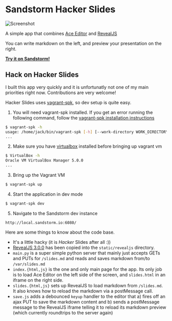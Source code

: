 # Sandstorm Hacker Slides

![Screenshot](https://cloud.githubusercontent.com/assets/1058938/6180867/9acdea84-b2df-11e4-8ae8-b01f2c4d7e1d.png)

A simple app that combines [Ace Editor](https://github.com/ajaxorg/ace/) and [RevealJS](https://github.com/hakimel/reveal.js)

You can write markdown on the left, and preview your presentation on the right.

**[Try it on Sandstorm!](https://demo.sandstorm.io/appdemo/7qvcjh7gk0rzdx1s3c8gufd288sesf6vvdt297756xcv4q8xxvhh)**

## Hack on Hacker Slides

I built this app very quickly and it is unfortunatly not one of my main
priorities right now. Contributions are very welcome!

Hacker Slides uses [vagrant-spk](https://github.com/sandstorm-io/vagrant-spk), so dev setup is quite easy.

1. You will need vagrant-spk installed. If you get an error running the
following command, follow the [vagrant-spk installation
instructions](https://docs.sandstorm.io/en/latest/vagrant-spk/installation/)

  ```bash
  $ vagrant-spk -h
  usage: /home/jack/bin/vagrant-spk [-h] [--work-directory WORK_DIRECTORY]
  ...
  ```

2. Make sure you have [virtualbox](https://www.virtualbox.org/wiki/Downloads) installed before bringing up vagrant vm

  ```bash
  $ VirtualBox -h
  Oracle VM VirtualBox Manager 5.0.0
  ...
  ```

3. Bring up the Vagrant VM

  ```bash
  $ vagrant-spk up
  ```

4. Start the application in dev mode

  ```bash
  $ vagrant-spk dev
  ```

5. Navigate to the Sandstorm dev instance

  `http://local.sandstorm.io:6080/`

Here are some things to know about the code base.

* It's a little hacky (it is _Hacker_ Slides after all :))
* [RevealJS 3.0.0](https://github.com/hakimel/reveal.js/tree/3.0.0) has been
  copied into the `static/revealjs` directory.
* `main.py` is a super simple python server that mainly just accepts GETs and
  PUTs for `/slides.md` and reads and saves markdown from/to `/var/slides.md`
* `index.{html,js}` is the one and only main page for the app. Its only job is to
  load Ace Editor on the left side of the screen, and `slides.html` in an
  iframe on the right side.
* `slides.{html,js}` sets up RevealJS to load markdown from `/slides.md`. It
  also knows how to reload the markdown via a postMessage call.
* `save.js` adds a debounced `keyup` handler to the editor that a) fires off an
  ajax PUT to save the markdown content and b) sends a postMessage message to
  the RevealJS iframe telling it to reload its markdown preview (which
  currently roundtrips to the server again)
